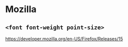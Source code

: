 # Mozilla

## `<font font-weight point-size>`

https://developer.mozilla.org/en-US/Firefox/Releases/15
